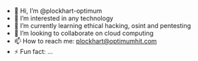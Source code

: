 - 👋 Hi, I’m @plockhart-optimum
- 👀 I’m interested in any technology
- 🌱 I’m currently learning ethical hacking, osint and pentesting
- 💞️ I’m looking to collaborate on cloud computing
- 📫 How to reach me: plockhart@optimumhit.com
- ⚡ Fun fact: ...

<!---
plockhart-optimum/plockhart-optimum is a ✨ special ✨ repository because its `README.md` (this file) appears on your GitHub profile.
You can click the Preview link to take a look at your changes.
--->
